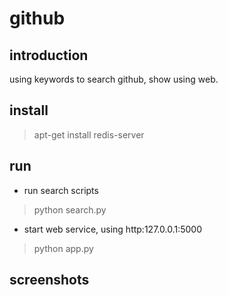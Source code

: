 # github

## introduction
using keywords to search github, show using web.

## install
> apt-get install redis-server

## run
* run search scripts

> python search.py

* start web service, using http:127.0.0.1:5000

> python app.py

## screenshots

